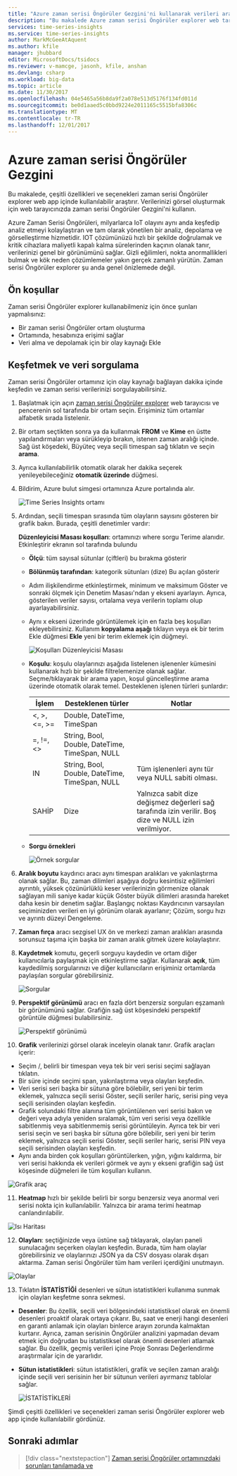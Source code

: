 ```yaml
---
title: "Azure zaman serisi Öngörüler Gezgini'ni kullanarak verileri araştırmak | Microsoft Docs"
description: "Bu makalede Azure zaman serisi Öngörüler explorer web tarayıcınızda hızlı bir şekilde büyük verilerinize genel bir görünümünü görebilir ve IOT ortamınızı doğrulamak için nasıl kullanılacağını açıklar."
services: time-series-insights
ms.service: time-series-insights
author: MarkMcGeeAtAquent
ms.author: kfile
manager: jhubbard
editor: MicrosoftDocs/tsidocs
ms.reviewer: v-mamcge, jasonh, kfile, anshan
ms.devlang: csharp
ms.workload: big-data
ms.topic: article
ms.date: 11/30/2017
ms.openlocfilehash: 04e5465a56b8da9f2a078e513d5176f134fd011d
ms.sourcegitcommit: be0d1aaed5c0bbd9224e2011165c5515bfa8306c
ms.translationtype: MT
ms.contentlocale: tr-TR
ms.lasthandoff: 12/01/2017
---
```

# <a name="azure-time-series-insights-explorer"></a>Azure zaman serisi Öngörüler Gezgini
Bu makalede, çeşitli özellikleri ve seçenekleri zaman serisi Öngörüler explorer web app içinde kullanılabilir araştırır. Verilerinizi görsel oluşturmak için web tarayıcınızda zaman serisi Öngörüler Gezgini'ni kullanın.
 
Azure Zaman Serisi Öngörüleri, milyarlarca IoT olayını aynı anda keşfedip analiz etmeyi kolaylaştıran ve tam olarak yönetilen bir analiz, depolama ve görselleştirme hizmetidir. IOT çözümünüzü hızlı bir şekilde doğrulamak ve kritik cihazlara maliyetli kapalı kalma sürelerinden kaçının olanak tanır, verilerinizi genel bir görünümünü sağlar. Gizli eğilimleri, nokta anormallikleri bulmak ve kök neden çözümlemeler yakın gerçek zamanlı yürütün. Zaman serisi Öngörüler explorer şu anda genel önizlemede değil.

## <a name="prerequisites"></a>Ön koşullar

Zaman serisi Öngörüler explorer kullanabilmeniz için önce şunları yapmalısınız:
- Bir zaman serisi Öngörüler ortam oluşturma
- Ortamında, hesabınıza erişimi sağlar
- Veri alma ve depolamak için bir olay kaynağı Ekle

## <a name="explore-and-query-data"></a>Keşfetmek ve veri sorgulama
Zaman serisi Öngörüler ortamınız için olay kaynağı bağlayan dakika içinde keşfedin ve zaman serisi verilerinizi sorgulayabilirsiniz.

1. Başlatmak için açın [zaman serisi Öngörüler explorer](https://insights.timeseries.azure.com/) web tarayıcısı ve pencerenin sol tarafında bir ortam seçin. Erişiminiz tüm ortamlar alfabetik sırada listelenir.

2. Bir ortam seçtikten sonra ya da kullanmak **FROM** ve **Kime** en üstte yapılandırmaları veya sürükleyip bırakın, istenen zaman aralığı içinde.  Sağ üst köşedeki, Büyüteç veya seçili timespan sağ tıklatın ve seçin **arama**.  

3. Ayrıca kullanılabilirlik otomatik olarak her dakika seçerek yenileyebileceğiniz **otomatik üzerinde** düğmesi.

4. Bildirim, Azure bulut simgesi ortamınıza Azure portalında alır.

   ![Time Series Insights ortamı](media/time-series-insights-explorer/explorer1.png)

5. Ardından, seçili timespan sırasında tüm olayların sayısını gösteren bir grafik bakın.  Burada, çeşitli denetimler vardır:

    **Düzenleyicisi Masası koşulları**: ortamınızı where sorgu Terime alanıdır.  Etkinleştirir ekranın sol tarafında bulundu 
      - **Ölçü**: tüm sayısal sütunlar (çiftleri) bu bırakma gösterir
      - **Bölünmüş tarafından**: kategorik sütunları (dize) Bu açılan gösterir
      - Adım ilişkilendirme etkinleştirmek, minimum ve maksimum Göster ve sonraki ölçmek için Denetim Masası'ndan y ekseni ayarlayın.  Ayrıca, gösterilen veriler sayısı, ortalama veya verilerin toplamı olup ayarlayabilirsiniz.
      - Aynı x ekseni üzerinde görüntülemek için en fazla beş koşulları ekleyebilirsiniz.  Kullanım **kopyalama aşağı** tıklayın veya ek bir terim Ekle düğmesi **Ekle** yeni bir terim eklemek için düğmeyi.
     
        ![Koşulları Düzenleyicisi Masası](media/time-series-insights-explorer/explorer2.png)

      - **Koşulu**: koşulu olaylarınızı aşağıda listelenen işlenenler kümesini kullanarak hızlı bir şekilde filtrelemenize olanak sağlar. Seçme/tıklayarak bir arama yapın, koşul güncelleştirme arama üzerinde otomatik olarak temel.      Desteklenen işlenen türleri şunlardır:

         |İşlem  |Desteklenen türler  |Notlar  |
         |---------|---------|---------|
         |<, >, <=, >=     |  Double, DateTime, TimeSpan       |         |
         |=, !=, <>     | String, Bool, Double, DateTime, TimeSpan, NULL        |         |
         |IN     | String, Bool, Double, DateTime, TimeSpan, NULL        |  Tüm işlenenleri aynı tür veya NULL sabiti olması.        |
         |SAHİP     | Dize        |  Yalnızca sabit dize değişmez değerleri sağ tarafında izin verilir. Boş dize ve NULL izin verilmiyor.       |

      - **Sorgu örnekleri**
      
         ![Örnek sorgular](media/time-series-insights-explorer/explorer9.png)

6. **Aralık boyutu** kaydırıcı aracı aynı timespan aralıkları ve yakınlaştırma olanak sağlar.  Bu, zaman dilimleri aşağıya doğru kesintisiz eğilimleri ayrıntılı, yüksek çözünürlüklü keser verilerinizin görmenize olanak sağlayan mili saniye kadar küçük Göster büyük dilimleri arasında hareket daha kesin bir denetim sağlar. Başlangıç noktası Kaydırıcının varsayılan seçiminizden verileri en iyi görünüm olarak ayarlanır; Çözüm, sorgu hızı ve ayrıntı düzeyi Dengeleme.

7. **Zaman fırça** aracı sezgisel UX ön ve merkezi zaman aralıkları arasında sorunsuz taşıma için başka bir zaman aralık gitmek üzere kolaylaştırır.

8. **Kaydetmek** komutu, geçerli sorguyu kaydedin ve ortam diğer kullanıcılarla paylaşmak için etkinleştirme sağlar. Kullanarak **açık**, tüm kaydedilmiş sorgularınızı ve diğer kullanıcıların erişiminiz ortamlarda paylaşılan sorgular görebilirsiniz. 

   ![Sorgular](media/time-series-insights-explorer/explorer3.png)

9. **Perspektif görünümü** aracı en fazla dört benzersiz sorguları eşzamanlı bir görünümünü sağlar. Grafiğin sağ üst köşesindeki perspektif görüntüle düğmesi bulabilirsiniz.  

   ![Perspektif görünümü](media/time-series-insights-explorer/explorer4.png)

10. **Grafik** verilerinizi görsel olarak inceleyin olanak tanır. Grafik araçları içerir:

   - Seçim /, belirli bir timespan veya tek bir veri serisi seçimi sağlayan tıklatın.  
   - Bir süre içinde seçimi span, yakınlaştırma veya olayları keşfedin.  
   - Veri serisi seri başka bir sütuna göre bölebilir, seri yeni bir terim eklemek, yalnızca seçili serisi Göster, seçili seriler hariç, serisi ping veya seçili serisinden olayları keşfedin.
   - Grafik solundaki filtre alanına tüm görüntülenen veri serisi bakın ve değeri veya adıyla yeniden sıralamak, tüm veri serisi veya özellikle sabitlenmiş veya sabitlenmemiş serisi görüntüleyin.  Ayrıca tek bir veri serisi seçin ve seri başka bir sütuna göre bölebilir, seri yeni bir terim eklemek, yalnızca seçili serisi Göster, seçili seriler hariç, serisi PIN veya seçili serisinden olayları keşfedin.
   - Aynı anda birden çok koşulları görüntülerken, yığın, yığını kaldırma, bir veri serisi hakkında ek verileri görmek ve aynı y ekseni grafiğin sağ üst köşesinde düğmeleri ile tüm koşulları kullanın.
 
   ![Grafik araç](media/time-series-insights-explorer/explorer5.png) 

11. **Heatmap** hızlı bir şekilde belirli bir sorgu benzersiz veya anormal veri serisi nokta için kullanılabilir. Yalnızca bir arama terimi heatmap canlandırılabilir.    

   ![Isı Haritası](media/time-series-insights-explorer/explorer6.png)

12. **Olayları**: seçtiğinizde veya üstüne sağ tıklayarak, olayları paneli sunulacağını seçerken olayları keşfedin.  Burada, tüm ham olaylar görebilirsiniz ve olaylarınızı JSON ya da CSV dosyası olarak dışarı aktarma. Zaman serisi Öngörüler tüm ham verileri içerdiğini unutmayın.

   ![Olaylar](media/time-series-insights-explorer/explorer7.png)

13. Tıklatın **İSTATİSTİĞİ** desenleri ve sütun istatistikleri kullanıma sunmak için olayları keşfetme sonra sekmesi.  

   - **Desenler**: Bu özellik, seçili veri bölgesindeki istatistiksel olarak en önemli desenleri proaktif olarak ortaya çıkarır. Bu, saat ve enerji hangi desenleri en garanti anlamak için olayları binlerce arayın zorunda kalmaktan kurtarır. Ayrıca, zaman serisinin Öngörüler analizini yapmadan devam etmek için doğrudan bu istatistiksel olarak önemli desenleri atlamak sağlar. Bu özellik, geçmiş verileri içine Proje Sonrası Değerlendirme araştırmalar için de yararlıdır. 

   - **Sütun istatistikleri**: sütun istatistikleri, grafik ve seçilen zaman aralığı içinde seçili veri serisinin her bir sütunun verileri ayırmanız tablolar sağlar.  
 
      ![İSTATİSTİKLERİ](media/time-series-insights-explorer/explorer8.png) 

Şimdi çeşitli özellikleri ve seçenekleri zaman serisi Öngörüler explorer web app içinde kullanılabilir gördünüz. 

## <a name="next-steps"></a>Sonraki adımlar
> [!div class="nextstepaction"]
>[Zaman serisi Öngörüler ortamınızdaki sorunları tanılamada ve](time-series-insights-diagnose-and-solve-problems.md)
